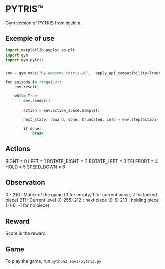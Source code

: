 # PYTRIS™

Gym version of PYTRIS from [injekim](https://github.com/injekim/PYTRIS).


## Exemple of use

```python
import matplotlib.pyplot as plt
import gym
import gym_pytris


env = gym.make("My-awesome-tetris-v0",  apply_api_compatibility=True)

for episode in range(10):
    env.reset()

    while True:
        env.render()
        
        action = env.action_space.sample()

        next_state, reward, done, truncated, info = env.step(action)
                    
        if done:
            break
```

## Actions
RIGHT = 0
LEFT = 1
ROTATE_RIGHT = 2
ROTATE_LEFT = 3
TELEPORT = 4
HOLD = 5
SPEED_DOWN = 6

## Observation

0 - 210 : Matrix of the game (0 for empty, 1 for current piece, 2 for locked piece)
211 : Current level (0-255)
212 : next piece (0-6)
213 : holding piece (-1-6, -1 for no piece)

## Reward

Score is the reward

## Game

To play the game, run `python3 envs/pytris.py`